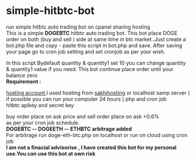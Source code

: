 # simple-hitbtc-bot
run simple hitbtc auto trading bot on cpanel sharing hosting<br>
This is a simple <b>DOGEBTC</b> hitbtc auto trading bot. This bot place DOGE  order on both (buy and sell ) side at same time in btc market..Just create a bot.php file and copy - paste this script in bot.php and save. After saving your page go to cron job setting and set cronjob as per your wish.<br>

In this script Bydefault quantity & quantity1 set 10 you can change quantity & quantity1 value if you need. This bot continue place order until your balance zero<br>
<b>Requirement :</b><br>

<a href="https://shop.sakhihosting.in/web-hosting/index.php"> hosting account </a> I used hosting from <a href="https://shop.sakhihosting.in/web-hosting/index.php">sakhihosting</a>
or localhost xamp server ( if possible you can run your computer 24 hours )
php and cron job<br>
hitbtc apikey and secret key<br>

buy order place on ask  price and sell order place on  ask +0.6% <br>
as per your cron job schedule. <br>
 <b>DOGEBTC -- DOGEETH -- ETHBTC arbitrage added</b><br>
 For arbitrage run doge-eth-btc.php on localhost or run on cloud using cron job<br>
 <b>I am not a finacial advisorise , I have created this bot for my personal use.You can use this bot at own risk</b>
